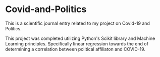 # Covid-and-Politics
This is a scientific journal entry related to my project on Covid-19 and Politics.

This project was completed utilizing Python's Scikit library and Machine Learning principles. Specifically linear regression towards the end of determining a correlation between political affiliaton and COVID-19.
